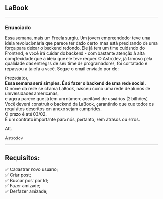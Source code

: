 ## LaBook
---

### Enunciado

Essa semana, mais um Freela surgiu. Um jovem empreendedor teve uma ideia revolucionária que parece ter dado certo, mas está precisando de uma força para deixar o backend redondo. Ele já tem um time cuidando do Frontend, e você irá cuidar do backend - com bastante atenção à alta complexidade que a ideia que ele teve requer. O Astrodev, já famoso pela qualidade das entregas de seu time de programadores, foi contatado e repassou a tarefa a você. Segue o email enviado por ele:

Prezada(o),</br>
    **Essa semana será simples. É só fazer o backend de uma rede social.**  </br>
	O nome da rede se chama LaBook, nasceu como uma rede de alunos de 
universidades americanas,</br> e agora parece que já tem um número aceitável 
de usuários (2 bilhões).</br>
	Você deverá construir o backend da LaBook, garantindo que 
que todos os requisitos descritos em anexo sejam cumpridos. </br>O
prazo é até 03/02.</br>
	É um contrato importante para nós, portanto, sem atrasos ou erros.</br>

Att.</br>

Astrodev</br>

---

## Requisitos:

✅  Cadastrar novo usuário;</br>
✅  Criar post;</br>
✅  Buscar post por Id;</br>
✅  Fazer amizade;</br>
✅  Desfazer amizade;</br>